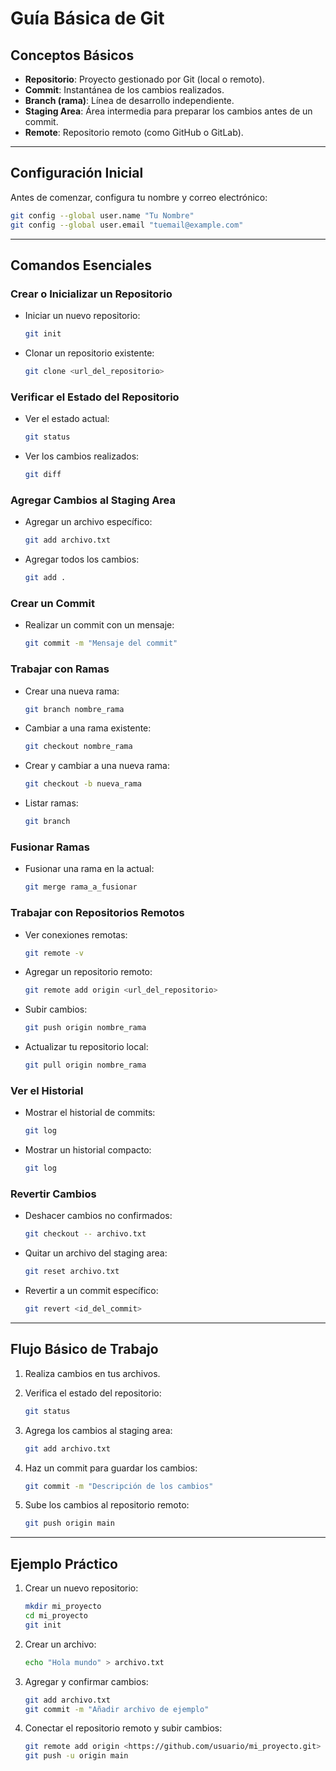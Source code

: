 # Guía Básica de Git

## **Conceptos Básicos**

- **Repositorio**: Proyecto gestionado por Git (local o remoto).
- **Commit**: Instantánea de los cambios realizados.
- **Branch (rama)**: Línea de desarrollo independiente.
- **Staging Area**: Área intermedia para preparar los cambios antes de un commit.
- **Remote**: Repositorio remoto (como GitHub o GitLab).

---

## **Configuración Inicial**

Antes de comenzar, configura tu nombre y correo electrónico:

```bash
git config --global user.name "Tu Nombre"
git config --global user.email "tuemail@example.com"

```

---

## **Comandos Esenciales**

### **Crear o Inicializar un Repositorio**

- Iniciar un nuevo repositorio:
    
    ```bash
    git init
    
    ```
    
- Clonar un repositorio existente:
    
    ```bash
    git clone <url_del_repositorio>
    
    ```
    

### **Verificar el Estado del Repositorio**

- Ver el estado actual:
    
    ```bash
    git status
    
    ```
    
- Ver los cambios realizados:
    
    ```bash
    git diff
    
    ```
    

### **Agregar Cambios al Staging Area**

- Agregar un archivo específico:
    
    ```bash
    git add archivo.txt
    
    ```
    
- Agregar todos los cambios:
    
    ```bash
    git add .
    
    ```
    

### **Crear un Commit**

- Realizar un commit con un mensaje:
    
    ```bash
    git commit -m "Mensaje del commit"
    
    ```
    

### **Trabajar con Ramas**

- Crear una nueva rama:
    
    ```bash
    git branch nombre_rama
    
    ```
    
- Cambiar a una rama existente:
    
    ```bash
    git checkout nombre_rama
    
    ```
    
- Crear y cambiar a una nueva rama:
    
    ```bash
    git checkout -b nueva_rama
    
    ```
    
- Listar ramas:
    
    ```bash
    git branch
    
    ```
    

### **Fusionar Ramas**

- Fusionar una rama en la actual:
    
    ```bash
    git merge rama_a_fusionar
    
    ```
    

### **Trabajar con Repositorios Remotos**

- Ver conexiones remotas:
    
    ```bash
    git remote -v
    
    ```
    
- Agregar un repositorio remoto:
    
    ```bash
    git remote add origin <url_del_repositorio>
    
    ```
    
- Subir cambios:
    
    ```bash
    git push origin nombre_rama
    
    ```
    
- Actualizar tu repositorio local:
    
    ```bash
    git pull origin nombre_rama
    
    ```
    

### **Ver el Historial**

- Mostrar el historial de commits:
    
    ```bash
    git log
    
    ```
    
- Mostrar un historial compacto:
    
    ```bash
    git log
    ```
    

### **Revertir Cambios**

- Deshacer cambios no confirmados:
    
    ```bash
    git checkout -- archivo.txt
    
    ```
    
- Quitar un archivo del staging area:
    
    ```bash
    git reset archivo.txt
    
    ```
    
- Revertir a un commit específico:
    
    ```bash
    git revert <id_del_commit>
    
    ```
    

---

## **Flujo Básico de Trabajo**

1. Realiza cambios en tus archivos.
2. Verifica el estado del repositorio:
    
    ```bash
    git status
    
    ```
    
3. Agrega los cambios al staging area:
    
    ```bash
    git add archivo.txt
    
    ```
    
4. Haz un commit para guardar los cambios:
    
    ```bash
    git commit -m "Descripción de los cambios"
    
    ```
    
5. Sube los cambios al repositorio remoto:
    
    ```bash
    git push origin main
    
    ```
    

---

## **Ejemplo Práctico**

1. Crear un nuevo repositorio:
    
    ```bash
    mkdir mi_proyecto
    cd mi_proyecto
    git init
    
    ```
    
2. Crear un archivo:
    
    ```bash
    echo "Hola mundo" > archivo.txt
    
    ```
    
3. Agregar y confirmar cambios:
    
    ```bash
    git add archivo.txt
    git commit -m "Añadir archivo de ejemplo"
    
    ```
    
4. Conectar el repositorio remoto y subir cambios:
    
    ```bash
    git remote add origin <https://github.com/usuario/mi_proyecto.git>
    git push -u origin main
    
    ```